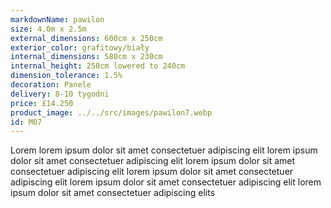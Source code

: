 ```yaml
---
markdownName: pawilon
size: 4.0m x 2.5m
external_dimensions: 600cm x 250cm
exterior_color: grafitowy/biały
internal_dimensions: 580cm x 230cm
internal_height: 250cm lowered to 240cm
dimension_tolerance: 1.5%
decoration: Panele
delivery: 8-10 tygodni
price: £14.250
product_image: ../../src/images/pawilon7.webp
id: M07
---
```

Lorem lorem ipsum dolor sit amet consectetuer adipiscing elit
lorem ipsum dolor sit amet consectetuer adipiscing elit
lorem ipsum dolor sit amet consectetuer adipiscing elit
lorem ipsum dolor sit amet consectetuer adipiscing elit
lorem ipsum dolor sit amet consectetuer adipiscing elit
lorem ipsum dolor sit amet consectetuer adipiscing elits
